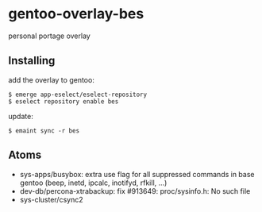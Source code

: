 # gentoo-overlay-bes

personal portage overlay

## Installing

add the overlay to gentoo:

```
$ emerge app-eselect/eselect-repository
$ eselect repository enable bes
```

update:

```
$ emaint sync -r bes
```

## Atoms

- sys-apps/busybox: extra use flag for all suppressed commands in base gentoo (beep, inetd, ipcalc, inotifyd, rfkill, ...)
- dev-db/percona-xtrabackup: fix #913649: proc/sysinfo.h: No such file
- sys-cluster/csync2


